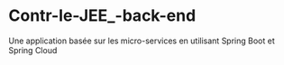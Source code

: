 # Contr-le-JEE_-back-end
Une application basée sur les micro-services en utilisant Spring Boot et Spring Cloud 
